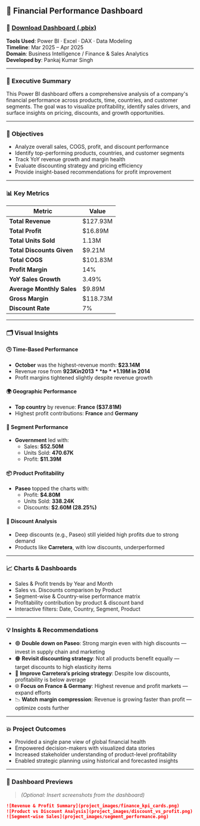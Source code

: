 ## 💼 Financial Performance Dashboard
### 🔗 [Download Dashboard (.pbix)](https://drive.google.com/file/d/1w9lnFCFgRioLzFnz25Dz7UZE71GmQhz8/view?usp=sharing)
**Tools Used**: Power BI · Excel · DAX · Data Modeling  
**Timeline**: Mar 2025 – Apr 2025  
**Domain**: Business Intelligence / Finance & Sales Analytics  
**Developed by**: Pankaj Kumar Singh

---

### 🧭 Executive Summary

This Power BI dashboard offers a comprehensive analysis of a company's financial performance across products, time, countries, and customer segments. The goal was to visualize profitability, identify sales drivers, and surface insights on pricing, discounts, and growth opportunities.

---

### 🎯 Objectives

- Analyze overall sales, COGS, profit, and discount performance  
- Identify top-performing products, countries, and customer segments  
- Track YoY revenue growth and margin health  
- Evaluate discounting strategy and pricing efficiency  
- Provide insight-based recommendations for profit improvement

---

### 📊 Key Metrics

| Metric                      | Value        |
|----------------------------|--------------|
| **Total Revenue**          | $127.93M     |
| **Total Profit**           | $16.89M      |
| **Total Units Sold**       | 1.13M        |
| **Total Discounts Given**  | $9.21M       |
| **Total COGS**             | $101.83M     |
| **Profit Margin**          | 14%          |
| **YoY Sales Growth**       | 3.49%        |
| **Average Monthly Sales**  | $9.89M       |
| **Gross Margin**           | $118.73M     |
| **Discount Rate**          | 7%           |

---

### 🗂️ Visual Insights

#### 🕒 Time-Based Performance
- **October** was the highest-revenue month: **$23.14M**
- Revenue rose from **$923K in 2013** to **$1.19M in 2014**
- Profit margins tightened slightly despite revenue growth

#### 🌍 Geographic Performance
- **Top country** by revenue: **France ($37.81M)**  
- Highest profit contributions: **France** and **Germany**

#### 👥 Segment Performance
- **Government** led with:
  - Sales: **$52.50M**
  - Units Sold: **470.67K**
  - Profit: **$11.39M**

#### 📦 Product Profitability
- **Paseo** topped the charts with:
  - Profit: **$4.80M**
  - Units Sold: **338.24K**
  - Discounts: **$2.60M (28.25%)**

#### 💸 Discount Analysis
- Deep discounts (e.g., Paseo) still yielded high profits due to strong demand  
- Products like **Carretera**, with low discounts, underperformed

---

### 📈 Charts & Dashboards

- Sales & Profit trends by Year and Month  
- Sales vs. Discounts comparison by Product  
- Segment-wise & Country-wise performance matrix  
- Profitability contribution by product & discount band  
- Interactive filters: Date, Country, Segment, Product

---

### 💡 Insights & Recommendations

- 🟢 **Double down on Paseo**: Strong margin even with high discounts — invest in supply chain and marketing  
- 🟠 **Revisit discounting strategy**: Not all products benefit equally — target discounts to high elasticity items  
- 🔴 **Improve Carretera’s pricing strategy**: Despite low discounts, profitability is below average  
- 🌐 **Focus on France & Germany**: Highest revenue and profit markets — expand efforts  
- 📉 **Watch margin compression**: Revenue is growing faster than profit — optimize costs further

---

### 💥 Project Outcomes

- Provided a single pane view of global financial health  
- Empowered decision-makers with visualized data stories  
- Increased stakeholder understanding of product-level profitability  
- Enabled strategic planning using historical and forecasted insights

---

### 📸 Dashboard Previews

> *(Optional: Insert screenshots from the dashboard)*

```markdown
![Revenue & Profit Summary](project_images/finance_kpi_cards.png)
![Product vs Discount Analysis](project_images/discount_vs_profit.png)
![Segment-wise Sales](project_images/segment_performance.png)
